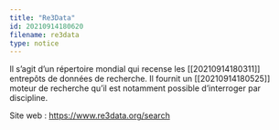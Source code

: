 ```yaml
---
title: "Re3Data"
id: 20210914180620
filename: re3data
type: notice
---
```


Il s’agit d’un répertoire mondial qui recense les [[20210914180311]] entrepôts de données de recherche. 
Il fournit un [[20210914180525]] moteur de recherche qu’il est notamment possible d’interroger par discipline.

Site web : <https://www.re3data.org/search>


